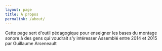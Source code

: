 ```yaml
---
layout: page
title: À propos
permalink: /about/
---
```


Cette page sert d'outil pédagogique pour enseigner les bases du montage sonore à des gens qui voudrait s'y intéresser
Assemblé entre 2014 et 2015 par Guillaume Arseneault
